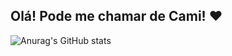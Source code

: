 ## Olá! Pode me chamar de Cami! ❤

![Anurag's GitHub stats](https://github-readme-stats.vercel.app/api?username=CamillacChu&show_icons=true&theme=tokyonight)

